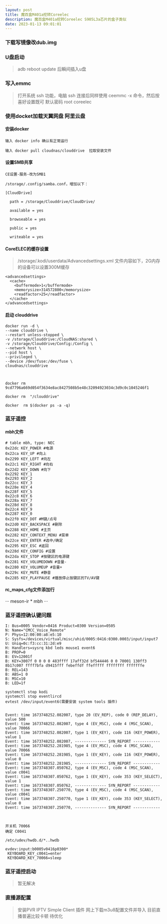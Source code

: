```yaml
---
layout: post
title: 魔百盒M401a挖转Coreelec
description: 魔百盒M401a挖转Coreelec S905L3a芯片的盒子类似
date: 2023-01-13 09:01:01
---
```


### 下载写镜像改dub.img

### U盘启动

> adb reboot update 后瞬间插入u盘

### 写入emmc

> 打开系统 ssh 功能，电脑 ssh 连接后同样使用 ceemmc -x 命令，然后按喜好设置既可 默认密码 root coreelec

### 使用docket加载天翼网盘 阿里云盘

#### 安装docker 

```
输入 docker info 确认有正常运行

输入 docker pull cloudnas/clouddrive  拉取安装文件
```

#### 设置SMB共享

```
CE设置-服务-改为SMB1

/storage/.config/samba.conf，增加以下：

[CloudDrive]

  path = /storage/Clouddrive/CloudDrive/

  available = yes

  browseable = yes

  public = yes

  writeable = yes

```

#### CoreELEC的缓存设置

> /storage/.kodi/userdata/Advancedsettings.xml 文件内容如下，2G内存的设备可以设置300M缓存

```
<advancedsettings>
  <cache>
    <buffermode>1</buffermode>
    <memorysize>314572800</memorysize>
    <readfactor>25</readfactor>
  </cache>
</advancedsettings>
```

#### 启动 clouddrive

```
docker run -d \
--name clouddrive \
--restart unless-stopped \
-v /storage/Clouddrive:/CloudNAS:shared \
-v /storage/Clouddrive/Config:/Config \
--network host \
--pid host \
--privileged \
--device /dev/fuse:/dev/fuse \
cloudnas/clouddrive



docker rm 9cd7796a669d054f3634e8ac8427508b5e48c32094923034c3d9c0c1045246f1

docker rm  "/clouddrive"

docker  rm $(docker ps -a -q)
```

### 蓝牙遥控


#### mbh文件

```
# table mbh, type: NEC
0x22dc KEY_POWER #电源
0x22ca KEY_UP #向上
0x2299 KEY_LEFT #向左
0x22c1 KEY_RIGHT #向右
0x22d2 KEY_DOWN #向下
0x2292 KEY_1
0x2293 KEY_2
0x22cc KEY_3
0x228e KEY_4
0x228f KEY_5
0x22c8 KEY_6
0x228a KEY_7
0x228d KEY_8
0x22c4 KEY_9
0x2287 KEY_0
0x22f0 KEY_DOT #M键/点号
0x22d0 KEY_BACKSPACE #删除
0x2288 KEY_HOME #主页
0x2282 KEY_CONTEXT_MENU #菜单
0x22ce KEY_ENTER #选中/确定
0x2295 KEY_ESC #返回
0x228d KEY_CONFIG #设置
0x22da KEY_STOP #按键区的电源键
0x2281 KEY_VOLUMEDOWN #音量-
0x2280 KEY_VOLUMEUP #音量+
0x229c KEY_MUTE #静音
0x2285 KEY_PLAYPAUSE #播放停止按键区的TV/AV键
```
#### rc_maps_cfg文件添加行

···
meson-ir	*		mbh
···

### 蓝牙遥控确认键问题


```
I: Bus=0005 Vendor=0416 Product=0300 Version=0505
N: Name="CMCC_Voice_Remote"
P: Phys=12:00:00:a8:e5:10
S: Sysfs=/devices/virtual/misc/uhid/0005:0416:0300.0003/input/input7
U: Uniq=0c:f3:cc:31:2d:e9
H: Handlers=sysrq kbd leds mouse1 event6
B: PROP=0
B: EV=12001f
B: KEY=3007f 0 0 0 0 483ffff 17aff32d bf544446 0 0 70001 130ff3 8b17c007 ffff7bfa d9415fff febeffdf ffefffff ffffffff fffffffe
B: REL=143
B: ABS=1 0
B: MSC=10
B: LED=1f
```

```
systemctl stop kodi
systemctl stop eventlircd
evtest /dev/input/event6(需要安装 system tools 插件)


Event: time 1673748252.082007, type 20 (EV_REP), code 0 (REP_DELAY), value 500
Event: time 1673748252.082007, type 4 (EV_MSC), code 4 (MSC_SCAN), value 70066
Event: time 1673748252.082007, type 1 (EV_KEY), code 116 (KEY_POWER), value 1
Event: time 1673748252.082007, -------------- SYN_REPORT ------------
Event: time 1673748252.281985, type 4 (EV_MSC), code 4 (MSC_SCAN), value 70066
Event: time 1673748252.281985, type 1 (EV_KEY), code 116 (KEY_POWER), value 0
Event: time 1673748252.281985, -------------- SYN_REPORT ------------
Event: time 1673748307.050762, type 4 (EV_MSC), code 4 (MSC_SCAN), value c0041
Event: time 1673748307.050762, type 1 (EV_KEY), code 353 (KEY_SELECT), value 1
Event: time 1673748307.050762, -------------- SYN_REPORT ------------
Event: time 1673748307.250770, type 4 (EV_MSC), code 4 (MSC_SCAN), value c0041
Event: time 1673748307.250770, type 1 (EV_KEY), code 353 (KEY_SELECT), value 0
Event: time 1673748307.250770, -------------- SYN_REPORT ------------



开关机 70066
确定 C0041

/etc/udev/hwdb.d/*..hwdb

evdev:input:b0005v0416p0300*
 KEYBOARD_KEY_c0041=enter
 KEYBOARD_KEY_70066=sleep

```

### 蓝牙遥控启动

> 暂无解决

### 直播源配置

> 安装PVR IPTV Simple Client 插件
> 网上下载m3u8配置文件并导入
> 目前直播普遍比较卡顿 待优化
